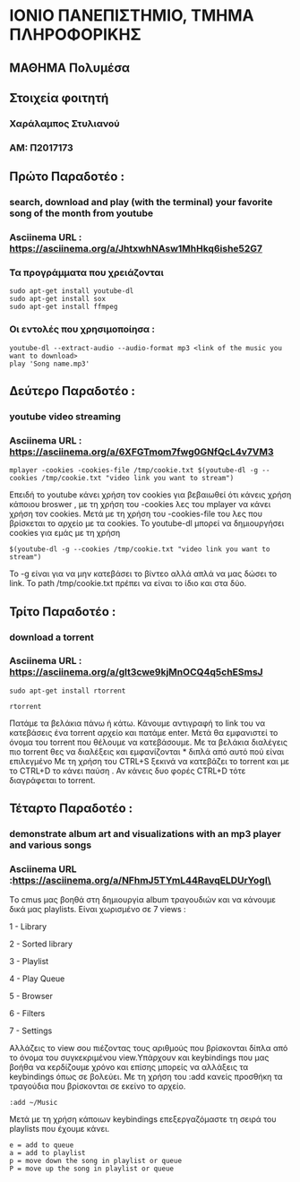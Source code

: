# ΙΟΝΙΟ ΠΑΝΕΠΙΣΤΗΜΙΟ, ΤΜΗΜΑ ΠΛΗΡΟΦΟΡΙΚΗΣ 
## ΜΑΘΗΜΑ Πολυμέσα 

## Στοιχεία φοιτητή  
### Χαράλαμπος Στυλιανού
### ΑΜ: Π2017173

## Πρώτο Παραδοτέο : 
###  search, download and play (with the terminal) your favorite song of the month from youtube
### Asciinema URL : https://asciinema.org/a/JhtxwhNAsw1MhHkq6ishe52G7

### Τα προγράμματα που χρειάζονται

```
sudo apt-get install youtube-dl
sudo apt-get install sox
sudo apt-get install ffmpeg
```

### Οι εντολές που χρησιμοποίησα :

```
youtube-dl --extract-audio --audio-format mp3 <link of the music you want to download>
play 'Song name.mp3'
```
## Δεύτερο Παραδοτέο : 
### youtube video streaming
### Asciinema URL : https://asciinema.org/a/6XFGTmom7fwg0GNfQcL4v7VM3

```
mplayer -cookies -cookies-file /tmp/cookie.txt $(youtube-dl -g --cookies /tmp/cookie.txt "video link you want to stream")
```
Επειδή το youtube κάνει χρήση τον cookies για βεβαιωθεί ότι κάνεις χρήση κάποιου broswer ,
με τη χρήση του -cookies λες του mplayer να κάνει χρήση τον cookies. Μετά με τη χρήση του -cookies-file του λες που βρίσκεται το αρχείο με τα cookies.
Το youtube-dl μπορεί να δημιουργήσει cookies για εμάς με τη χρήση
```
$(youtube-dl -g --cookies /tmp/cookie.txt "video link you want to stream")
```
Το -g είναι για να μην κατεβάσει το βίντεο αλλά απλά να μας δώσει το link.
Το path /tmp/cookie.txt πρέπει να είναι το ίδιο και στα δύο. 

## Τρίτο Παραδοτέο :
### download a torrent
### Asciinema URL : https://asciinema.org/a/glt3cwe9kjMnOCQ4q5chESmsJ

```
sudo apt-get install rtorrent
```
```
rtorrent
```
Πατάμε τα βελάκια πάνω ή κάτω.
Κάνουμε αντιγραφή το link του να κατεβάσεις ένα torrent αρχείο και πατάμε enter.
Μετά θα εμφανιστεί το όνομα του torrent που θέλουμε να κατεβάσουμε.
Με τα βελάκια διαλέγεις πιο torrent θες να διαλέξεις και εμφανίζονται * διπλά από αυτό πού είναι επιλεγμένο
Με τη χρήση του CTRL+S ξεκινά να κατεβάζει το torrent και με το CTRL+D το κάνει παύση . 
Αν κάνεις δυο φορές CTRL+D τότε διαγράφεται to torrent.


## Τέταρτο Παραδοτέο :
### demonstrate album art and visualizations with an mp3 player and various songs
### Asciinema URL :https://asciinema.org/a/NFhmJ5TYmL44RavqELDUrYogI\

Tο cmus μας βοηθά στη δημιουργία album τραγουδιών και να κάνουμε δικά μας playlists.
Είναι χωρισμένο σε 7 views :

1 - Library

2 - Sorted library

3 - Playlist

4 - Play Queue

5 - Browser

6 - Filters

7 - Settings

Αλλάζεις το view σου πιέζοντας τους αριθμούς που βρίσκονται δίπλα από το όνομα του συγκεκριμένου view.Υπάρχουν και keybindings που μας βοήθα να κερδίζουμε χρόνο και επίσης μπορείς να αλλάξεις τα keybindings όπως σε βολεύει.
Με τη χρήση του :add κανείς προσθήκη τα τραγούδια που βρίσκονται σε εκείνο το αρχείο.
```
:add ~/Music
```
Μετά με τη χρήση κάποιων keybindings επεξεργαζόμαστε τη σειρά του playlists που έχουμε κάνει.
```
e = add to queue
a = add to playlist
p = move down the song in playlist or queue
P = move up the song in playlist or queue
```
